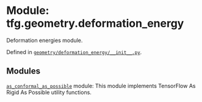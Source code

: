 <div itemscope itemtype="http://developers.google.com/ReferenceObject">
<meta itemprop="name" content="tfg.geometry.deformation_energy" />
<meta itemprop="path" content="Stable" />
</div>

# Module: tfg.geometry.deformation_energy

Deformation energies module.



Defined in [`geometry/deformation_energy/__init__.py`](https://github.com/tensorflow/graphics/blob/master/tensorflow_graphics/geometry/deformation_energy/__init__.py).

<!-- Placeholder for "Used in" -->


## Modules

[`as_conformal_as_possible`](../../tfg/geometry/deformation_energy/as_conformal_as_possible.md) module: This module implements TensorFlow As Rigid As Possible utility functions.

